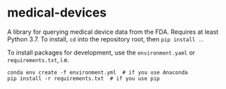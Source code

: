# medical-devices
A library for querying medical device data from the FDA. Requires at least Python 3.7.
To install, `cd` into the repository root, then `pip install .`.

To install packages for development, use the `environment.yaml` or `requirements.txt`, i.e.
```
conda env create -f environment.yml  # if you use Anaconda
pip install -r requirements.txt  # if you use pip
```
